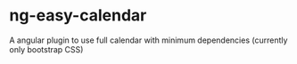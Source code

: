 # ng-easy-calendar
A angular plugin to use full calendar with minimum dependencies (currently only bootstrap CSS)

